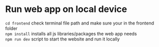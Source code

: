 # Run web app on local device
`cd frontend` check terminal file path and make sure your in the frontend folder  
`npm install` installs all js libraries/packages the web app needs  
`npm run dev` script to start the website and run it locally  
